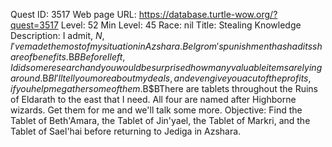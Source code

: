 Quest ID: 3517
Web page URL: https://database.turtle-wow.org/?quest=3517
Level: 52
Min Level: 45
Race: nil
Title: Stealing Knowledge
Description: I admit, $N, I've made the most of my situation in Azshara. Belgrom's punishment has had its share of benefits.$B$BBefore I left, I did some research and you would be surprised how many valuable items are lying around.$B$BI'll tell you more about my deals, and even give you a cut of the profits, if you help me gather some of them.$B$BThere are tablets throughout the Ruins of Eldarath to the east that I need. All four are named after Highborne wizards. Get them for me and we'll talk some more.
Objective: Find the Tablet of Beth'Amara, the Tablet of Jin'yael, the Tablet of Markri, and the Tablet of Sael'hai before returning to Jediga in Azshara.
